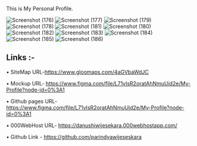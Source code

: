 This is My Personal Profile.

![Screenshot (176)](https://user-images.githubusercontent.com/91965395/192106705-9aa979de-33da-4e50-a22f-b6d407b5ebe5.png)
![Screenshot (177)](https://user-images.githubusercontent.com/91965395/192106716-e2b8d597-593d-49b9-8b28-bef374fcb8de.png)
![Screenshot (179)](https://user-images.githubusercontent.com/91965395/192106736-c5a95be6-a55b-42e9-b6af-a7a7dbf181ce.png)
![Screenshot (178)](https://user-images.githubusercontent.com/91965395/192106744-63ad790a-5c2c-4f01-8ef5-b9d49e7b2905.png)
![Screenshot (181)](https://user-images.githubusercontent.com/91965395/192106755-50fdbfa6-9367-4f97-8915-a35f017f85d1.png)
![Screenshot (180)](https://user-images.githubusercontent.com/91965395/192106760-2b6ba34a-97d8-4423-bb31-08531b307aec.png)
![Screenshot (182)](https://user-images.githubusercontent.com/91965395/192106768-26b52098-1555-4ebb-8d73-174ba51d5f54.png)
![Screenshot (183)](https://user-images.githubusercontent.com/91965395/192106776-91e8fe15-0d44-46de-8164-07686b85d884.png)
![Screenshot (184)](https://user-images.githubusercontent.com/91965395/192106785-563c0043-07f8-416a-ab3b-86514af2fb9e.png)
![Screenshot (185)](https://user-images.githubusercontent.com/91965395/192106802-2bc6d396-94cc-488e-b5d3-faba7a970211.png)
![Screenshot (186)](https://user-images.githubusercontent.com/91965395/192106804-3ac1165d-e970-4d2d-b551-14f8363b7f09.png)

Links :-
--------------------
• SiteMap URL-https://www.gloomaps.com/4aGVbaWdJC

• Mockup URL- https://www.figma.com/file/L71vIsR2oratAhNmuUid2e/My-Profile?node-id=0%3A1

• Github pages URL- https://www.figma.com/file/L71vIsR2oratAhNmuUid2e/My-Profile?node-id=0%3A1

• 000WebHost URL- https://danushiwijesekara.000webhostapp.com/

• Github Link - https://github.com/parindyawijeseskara
